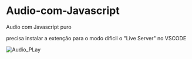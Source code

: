 # Audio-com-Javascript

Audio com Javascript puro

precisa instalar a extenção para o modo dificil o "Live Server" no VSCODE 

![Audio_PLay](https://user-images.githubusercontent.com/82901722/141416234-92b2e39c-9024-4c24-a862-d3ccb8e40bb1.gif)
